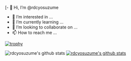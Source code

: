 [- 👋 Hi, I’m @rdcyosuzume
- 👀 I’m interested in ...
- 🌱 I’m currently learning ...
- 💞️ I’m looking to collaborate on ...
- 📫 How to reach me ...

<!---
rdcyosuzume/rdcyosuzume is a ✨ special ✨ repository because its `README.md` (this file) appears on your GitHub profile.
You can click the Preview link to take a look at your changes.
--->
[![trophy](https://github-profile-trophy.vercel.app/?username=rdcyosuzume&row=1)](https://github.com/ryo-ma/github-profile-trophy)

![rdcyosuzume's github stats](https://github-readme-stats.vercel.app/api?username=rdcyosuzume&show_icons=true)
[![rdcyosuzume's github stats](https://github-readme-stats.vercel.app/api/top-langs/?username=rdcyosuzume&show_icons=true&hide_border=true&title_color=004386&icon_color=004386&layout=compact)](https://github.com/rdcyosuzume)
